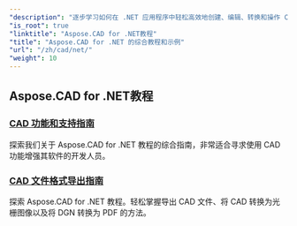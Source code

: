```yaml
---
"description": "逐步学习如何在 .NET 应用程序中轻松高效地创建、编辑、转换和操作 CAD 图纸。非常适合初学者和专业人士。"
"is_root": true
"linktitle": "Aspose.CAD for .NET教程"
"title": "Aspose.CAD for .NET 的综合教程和示例"
"url": "/zh/cad/net/"
"weight": 10
---
```


## Aspose.CAD for .NET教程
### [CAD 功能和支持指南](./guide-to-cad-features-and-support/)
探索我们关于 Aspose.CAD for .NET 教程的综合指南，非常适合寻求使用 CAD 功能增强其软件的开发人员。
### [CAD 文件格式导出指南](./guide-to-exporting-cad-format/)
探索 Aspose.CAD for .NET 教程。轻松掌握导出 CAD 文件、将 CAD 转换为光栅图像以及将 DGN 转换为 PDF 的方法。